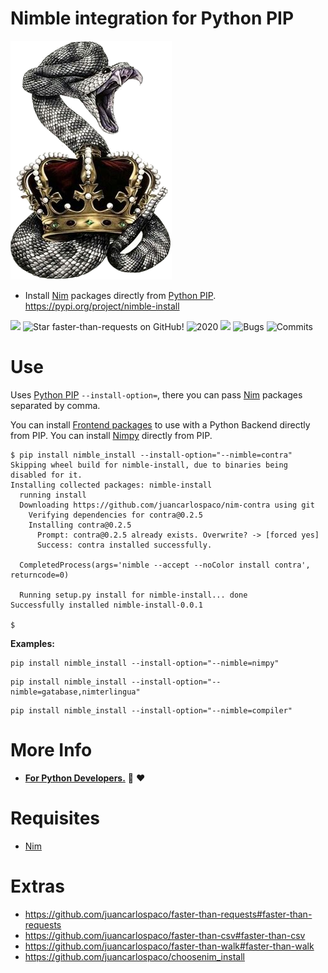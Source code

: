 # Nimble integration for Python PIP
  
![](py-nim.png)

- Install [Nim](http://nim-lang.org) packages directly from [Python PIP](https://pypi.org/project/nimble-install). https://pypi.org/project/nimble-install

![](https://img.shields.io/github/languages/top/juancarlospaco/nimble_install?style=for-the-badge)
![](https://img.shields.io/github/stars/juancarlospaco/nimble_install?style=for-the-badge "Star faster-than-requests on GitHub!")
![](https://img.shields.io/maintenance/yes/2020?style=for-the-badge "2020")
![](https://img.shields.io/github/languages/code-size/juancarlospaco/nimble_install?style=for-the-badge)
![](https://img.shields.io/github/issues-raw/juancarlospaco/nimble_install?style=for-the-badge "Bugs")
![](https://img.shields.io/github/last-commit/juancarlospaco/nimble_install?style=for-the-badge "Commits")


# Use

Uses [Python PIP](https://pypi.org/project/nimble-install) `--install-option=`, 
there you can pass [Nim](http://nim-lang.org) packages separated by comma.

You can install [Frontend packages](https://mildred.github.io/nclearseam) to use with a Python Backend directly from PIP.
You can install [Nimpy](https://github.com/yglukhov/nimpy) directly from PIP.

```console
$ pip install nimble_install --install-option="--nimble=contra"
Skipping wheel build for nimble-install, due to binaries being disabled for it.
Installing collected packages: nimble-install
  running install
  Downloading https://github.com/juancarlospaco/nim-contra using git
    Verifying dependencies for contra@0.2.5
    Installing contra@0.2.5
      Prompt: contra@0.2.5 already exists. Overwrite? -> [forced yes]
      Success: contra installed successfully.

  CompletedProcess(args='nimble --accept --noColor install contra', returncode=0)

  Running setup.py install for nimble-install... done
Successfully installed nimble-install-0.0.1

$
```

**Examples:**

```
pip install nimble_install --install-option="--nimble=nimpy"
```

```
pip install nimble_install --install-option="--nimble=gatabase,nimterlingua"
```

```
pip install nimble_install --install-option="--nimble=compiler"
```


# More Info

- [**For Python Developers.**](https://github.com/nim-lang/Nim/wiki/Nim-for-Python-Programmers#table-of-contents) :snake: :heart:


# Requisites

- [Nim](http://nim-lang.org)


# Extras

- https://github.com/juancarlospaco/faster-than-requests#faster-than-requests
- https://github.com/juancarlospaco/faster-than-csv#faster-than-csv
- https://github.com/juancarlospaco/faster-than-walk#faster-than-walk
- https://github.com/juancarlospaco/choosenim_install
